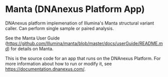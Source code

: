 <!-- dx-header -->
# Manta (DNAnexus Platform App)

DNAnexus platform implemenation of Illumina's Manta structural variant caller.
Can perform single sample or paired analysis.

See the Manta User Guide (https://github.com/Illumina/manta/blob/master/docs/userGuide/README.md)
for details on Manta.

This is the source code for an app that runs on the DNAnexus Platform.
For more information about how to run or modify it, see
https://documentation.dnanexus.com/.
<!-- /dx-header -->

<!-- Insert a description of your app here -->

<!--
TODO: This app directory was automatically generated by dx-app-wizard;
please edit this Readme.md file to include essential documentation about
your app that would be helpful to users. (Also see the
Readme.developer.md.) Once you're done, you can remove these TODO
comments.

For more info, see https://documentation.dnanexus.com/developer.
-->

